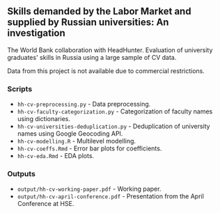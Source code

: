 ## Skills demanded by the Labor Market and supplied by Russian universities: An investigation

The World Bank collaboration with HeadHunter. Evaluation of university graduates' skills in Russia using a large sample of CV data.

Data from this project is not available due to commercial restrictions.

### Scripts
* `hh-cv-preprocessing.py` - Data preprocessing.
* `hh-cv-faculty-categorization.py` - Categorization of faculty names using dictionaries.
* `hh-cv-universities-deduplication.py` - Deduplication of university names using Google Geocoding API.
* `hh-cv-modelling.R` - Multilevel modelling.
* `hh-cv-coeffs.Rmd` - Error bar plots for coefficients.
* `hh-cv-eda.Rmd` - EDA plots.

### Outputs
* `output/hh-cv-working-paper.pdf` - Working paper.
* `output/hh-cv-april-conference.pdf` - Presentation from the April Conference at HSE.
